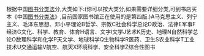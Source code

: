 根据中国[图书分类法](http://www.baidu.com/s?wd=%E5%9B%BE%E4%B9%A6%E5%88%86%E7%B1%BB%E6%B3%95&hl_tag=textlink&tn=SE_hldp01350_v6v6zkg6)分,大类如下:(你可以按大类分,如果需要详细分类,可到书店买本《中国[图书分类法](http://www.baidu.com/s?wd=%E5%9B%BE%E4%B9%A6%E5%88%86%E7%B1%BB%E6%B3%95&hl_tag=textlink&tn=SE_hldp01350_v6v6zkg6)》,目前国家图书馆正在使用的是第四版.)A马克思主义、列宁主义、毛泽东思想、邓小平理论B哲学、宗教C社会科学总论D政治、法律E军事F经济G文化、科学、教育、体育H语言、文字I文学J艺术K历史、地理N自然科学总论O数理科学和化学P天文学、地球科学Q生物科学R医药、卫生S农业科学T工业技术U交通运输V航空、航天X环境科学、安全科学Z综合性图书
